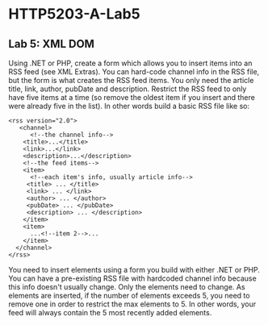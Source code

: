 # HTTP5203-A-Lab5
## Lab 5: XML DOM

Using .NET or PHP, create a form which allows you to insert items into an RSS feed (see XML Extras). You can hard-code channel info in the RSS file, but the form is what creates the RSS feed items. You only need the article title, link, author, pubDate and description. Restrict the RSS feed to only have five items at a time (so remove the oldest item if you insert and there were already five in the list).  In other words build a basic RSS file like so:

```
<rss version="2.0">
   <channel>
      <!--the channel info-->
    <title>...</title>
    <link>...</link>
    <description>...</description>
    <!--the feed items-->
    <item>
      <!--each item's info, usually article info--> 
     <title> ... </title>
     <link> ... </link>
     <author> ... </author>
     <pubDate> ... </pubDate>
     <description> ... </description> 
    </item>
    <item>
      ...<!--item 2-->... 
    </item>
  </channel>
</rss>
```

You need to insert elements using a form you build with either .NET or PHP.  You can have a pre-existing RSS file with hardcoded channel info because this info doesn't usually change.  Only the <item> elements need to change.  As <item> elements are inserted, if the number of <item> elements exceeds 5, you need to remove one in order to restrict the max <item> elements to 5.  In other words, your feed will always contain the 5 most recently added <item> elements.
